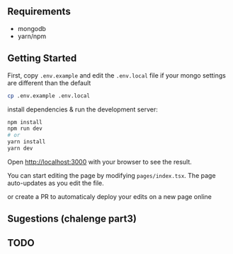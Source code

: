 ## Requirements

- mongodb
- yarn/npm 
  
## Getting Started



First, copy `.env.example` and edit the `.env.local` file if your mongo settings are different than the default

```bash
cp .env.example .env.local
```


install dependencies & run the development server:
```bash
npm install
npm run dev
# or
yarn install
yarn dev
```

Open [http://localhost:3000](http://localhost:3000) with your browser to see the result.

You can start editing the page by modifying `pages/index.tsx`. The page auto-updates as you edit the file.

or create a PR to automaticaly deploy your edits on a new page online

## Sugestions (chalenge part3)

## TODO 

